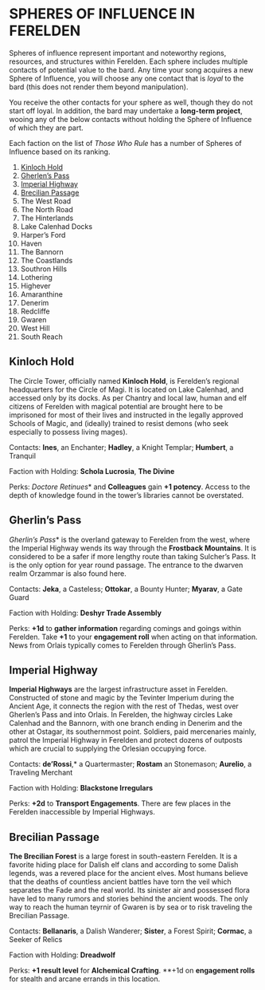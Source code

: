 # SPHERES OF INFLUENCE IN FERELDEN

Spheres of influence represent important and noteworthy regions, resources, and structures within Ferelden. Each sphere includes multiple contacts of potential value to the bard. Any time your song acquires a new Sphere of Influence, you will choose any one contact that is *loyal* to the bard (this does not render them beyond manipulation).

You receive the other contacts for your sphere as well, though they do not start off loyal. In addition, the bard may undertake a **long-term project**, wooing any of the below contacts without holding the Sphere of Influence of which they are part.

Each faction on the list of *Those Who Rule* has a number of Spheres of Influence based on its ranking.

1. [Kinloch Hold](#kinloch_hold)
1. [Gherlen’s Pass](#gherlin_pass)
1. [Imperial Highway](#imperial_highway)
1. [Brecilian Passage](#brecilian_pasage)
1. The West Road
1. The North Road
1. The Hinterlands
1. Lake Calenhad Docks
1. Harper’s Ford
1. Haven
1. The Bannorn
1. The Coastlands
1. Southron Hills
1. Lothering
1. Highever
1. Amaranthine
1. Denerim
1. Redcliffe
1. Gwaren
1. West Hill
1. South Reach

## Kinloch Hold <a name="kinloch_hold"></a>
The Circle Tower, officially named **Kinloch Hold**, is Ferelden’s regional headquarters for the Circle of Magi. It is located on Lake Calenhad, and accessed only by its docks. As per Chantry and local law, human and elf citizens of Ferelden with magical potential are brought here to be imprisoned for most of their lives and instructed in the legally approved Schools of Magic, and (ideally) trained to resist demons (who seek especially to possess living mages).

Contacts: **Ines**, an Enchanter; **Hadley**, a Knight Templar; **Humbert**, a Tranquil

Faction with Holding: **Schola Lucrosia**, **The Divine**

Perks: *Doctore Retinues** and **Colleagues** gain **+1 potency**. Access to the depth of knowledge found in the tower’s libraries cannot be overstated.

## Gherlin’s Pass <a name="gherlin_pass"></a>
**Gherlin*’s Pass** is the overland gateway to Ferelden from the west, where the Imperial Highway wends its way through the **Frostback Mountains**. It is considered to be a safer if more lengthy route than taking Sulcher’s Pass. It is the only option for year round passage. The entrance to the dwarven realm Orzammar is also found here.

Contacts: **Jeka**, a Casteless; **Ottokar**, a Bounty Hunter; **Myarav**, a Gate Guard

Faction with Holding: **Deshyr Trade Assembly**

Perks: **+1d** to **gather information** regarding comings and goings within Ferelden. Take **+1** to your **engagement roll** when acting on that information. News from Orlais typically comes to Ferelden through Gherlin’s Pass.

## Imperial Highway <a name="imperial_highway"></a>
**Imperial Highways** are the largest infrastructure asset in Ferelden. Constructed of stone and magic by the Tevinter Imperium during the Ancient Age, it connects the region with the rest of Thedas, west over Gherlen’s Pass and into Orlais. In Ferelden, the highway circles Lake Calenhad and the Bannorn, with one branch ending in Denerim and the other at Ostagar, its southernmost point. Soldiers, paid mercenaries mainly, patrol the Imperial Highway in Ferelden and protect dozens of outposts which are crucial to supplying the Orlesian occupying force.

Contacts: **de’Rossi**,* a Quartermaster; **Rostam** an Stonemason; **Aurelio**, a Traveling Merchant

Faction with Holding: **Blackstone Irregulars**

Perks: **+2d** to **Transport Engagements**. There are few places in the Ferelden inaccessible by Imperial Highways.

## Brecilian Passage <a name="brecilian_passage"></a>
**The Brecilian Forest** is a large forest in south-eastern Ferelden. It is a favorite hiding place for Dalish elf clans and according to some Dalish legends, was a revered place for the ancient elves. Most humans believe that the deaths of countless ancient battles have torn the veil which separates the Fade and the real world. Its sinister air and possessed flora have led to many rumors and stories behind the ancient woods. The only way to reach the human teyrnir of Gwaren is by sea or to risk traveling the Brecilian Passage.

Contacts: **Bellanaris**, a Dalish Wanderer; **Sister**, a Forest Spirit; **Cormac**, a Seeker of Relics

Faction with Holding: **Dreadwolf**

Perks: **+1 result level** for **Alchemical Crafting**. **+1d on **engagement rolls** for stealth and arcane errands in this location.
